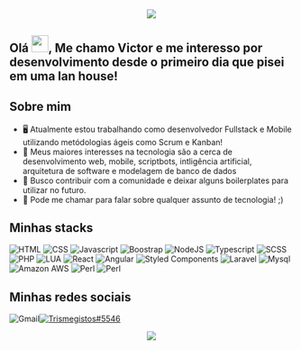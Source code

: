 ## 
<p align="center">
	<img src="https://external-content.duckduckgo.com/iu/?u=https%3A%2F%2Fmedia1.giphy.com%2Fmedia%2Fl3q2XB76CaWPggiNW%2Fgiphy.gif&f=1&nofb=1" />
</p>

## Olá <img src="https://media.giphy.com/media/PhE9yZiXP0tGgK3vcP/giphy.gif" width="30px">, Me chamo Victor e me interesso por desenvolvimento desde o primeiro dia que pisei em uma lan house!

## Sobre mim

- 🖥️ Atualmente estou trabalhando como desenvolvedor Fullstack e Mobile utilizando metódologias ágeis como Scrum e Kanban!
- 📖 Meus maiores interesses na tecnologia são a cerca de desenvolvimento web, mobile, scriptbots, intligência artificial, arquitetura de software e modelagem de banco de dados
- 🎨 Busco contribuir com a comunidade e deixar alguns boilerplates para utilizar no futuro.
- 💬 Pode me chamar para falar sobre qualquer assunto de tecnologia! ;)

## Minhas stacks

<img src="https://img.shields.io/badge/HTML5-E34F26?style=for-the-badge&logo=html5&logoColor=white" alt="HTML" /> <img src="https://img.shields.io/badge/CSS3-1572B6?style=for-the-badge&logo=css3&logoColor=white" alt="CSS" /> <img src="https://img.shields.io/badge/JavaScript-F7DF1E?style=for-the-badge&logo=javascript&logoColor=black" alt="Javascript" /> 
<img src="https://img.shields.io/badge/Bootstrap-563D7C?style=for-the-badge&logo=bootstrap&logoColor=white" alt="Boostrap" /> 
<img src="https://img.shields.io/badge/Node.js-43853D?style=for-the-badge&logo=node.js&logoColor=white" alt="NodeJS" /> 
<img src="https://img.shields.io/badge/TypeScript-007ACC?style=for-the-badge&logo=typescript&logoColor=white" alt="Typescript" /> 
<img src="https://img.shields.io/badge/Sass-CC6699?style=for-the-badge&logo=sass&logoColor=white" alt="SCSS" /> 
<img src="https://img.shields.io/badge/PHP-777BB4?style=for-the-badge&logo=php&logoColor=white" alt="PHP" /> 
<img src="https://img.shields.io/badge/Lua-2C2D72?style=for-the-badge&logo=lua&logoColor=white" alt="LUA" /> 
<img src="https://img.shields.io/badge/React-20232A?style=for-the-badge&logo=react&logoColor=61DAFB" alt="React" /> 
<img src="https://img.shields.io/badge/Angular-DD0031?style=for-the-badge&logo=angular&logoColor=white" alt="Angular" /> 
<img src="https://img.shields.io/badge/styled--components-DB7093?style=for-the-badge&logo=styled-components&logoColor=white" alt="Styled Components" /> 
<img src="https://img.shields.io/badge/Laravel-FF2D20?style=for-the-badge&logo=laravel&logoColor=white" alt="Laravel" /> 
<img src="https://img.shields.io/badge/MySQL-00000F?style=for-the-badge&logo=mysql&logoColor=white" alt="Mysql" /> 
<img src="https://img.shields.io/badge/Amazon_AWS-232F3E?style=for-the-badge&logo=amazon-aws&logoColor=white" alt="Amazon AWS" /> 
<img src="https://img.shields.io/badge/Perl-39457E?style=for-the-badge&logo=perl&logoColor=white" alt="Perl" />
<img src="https://img.shields.io/badge/Shell_Script-121011?style=for-the-badge&logo=gnu-bash&logoColor=white" alt="Perl" />


## Minhas redes sociais

<img src="https://img.shields.io/badge/Gmail-D14836?style=for-the-badge&logo=gmail&logoColor=white" alt="Gmail" /><a href="#Trismegistos#5546"><img src="https://img.shields.io/badge/Discord-7289DA?style=for-the-badge&logo=discord&logoColor=white" alt="Trismegistos#5546" /></a>

<div align="center">
	<img src="https://github-readme-stats.vercel.app/api/top-langs/?username=devops-vic&theme=blue-green" />
</div>
